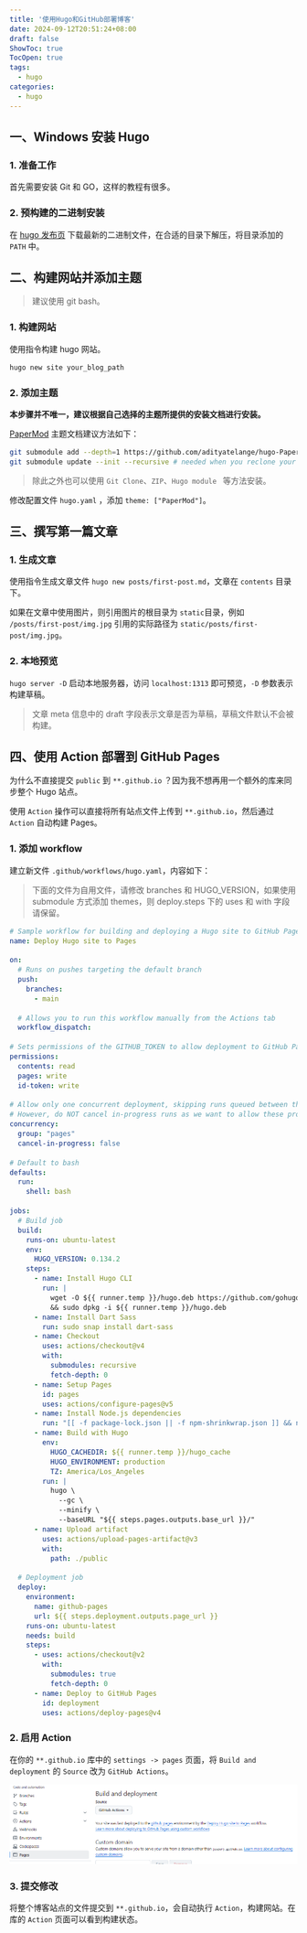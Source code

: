 ```yaml
---
title: '使用Hugo和GitHub部署博客'
date: 2024-09-12T20:51:24+08:00
draft: false
ShowToc: true
TocOpen: true
tags:
  - hugo
categories:
  - hugo
---
```


## 一、Windows 安装 Hugo

### 1. 准备工作

首先需要安装 Git 和 GO，这样的教程有很多。

### 2. 预构建的二进制安装

在 [hugo 发布页](https://github.com/gohugoio/hugo/releases/latest) 下载最新的二进制文件，在合适的目录下解压，将目录添加的 `PATH` 中。

## 二、构建网站并添加主题

> 建议使用 git bash。

### 1. 构建网站

使用指令构建 hugo 网站。

```bash
hugo new site your_blog_path
```

### 2. 添加主题

**本步骤并不唯一，建议根据自己选择的主题所提供的安装文档进行安装。**

[PaperMod](https://adityatelange.github.io/hugo-PaperMod/) 主题文档建议方法如下：

```bash
git submodule add --depth=1 https://github.com/adityatelange/hugo-PaperMod.git themes/PaperMod
git submodule update --init --recursive # needed when you reclone your repo (submodules may not get cloned automatically)
```

> 除此之外也可以使用 `Git Clone`、`ZIP`、`Hugo module ` 等方法安装。

修改配置文件 `hugo.yaml` ，添加 `theme: ["PaperMod"]`。

## 三、撰写第一篇文章

### 1. 生成文章

使用指令生成文章文件 `hugo new posts/first-post.md`，文章在 `contents` 目录下。

如果在文章中使用图片，则引用图片的根目录为 `static`目录，例如 `/posts/first-post/img.jpg` 引用的实际路径为 `static/posts/first-post/img.jpg`。

### 2. 本地预览

`hugo server -D` 启动本地服务器，访问 `localhost:1313` 即可预览，`-D` 参数表示构建草稿。

> 文章 meta 信息中的 draft 字段表示文章是否为草稿，草稿文件默认不会被构建。

## 四、使用 Action 部署到 GitHub Pages

为什么不直接提交 `public` 到 `**.github.io` ？因为我不想再用一个额外的库来同步整个 Hugo 站点。

使用 `Action` 操作可以直接将所有站点文件上传到 `**.github.io`，然后通过 `Action` 自动构建 Pages。

### 1. 添加 workflow

建立新文件 `.github/workflows/hugo.yaml`，内容如下：

> 下面的文件为自用文件，请修改 branches 和 HUGO_VERSION，如果使用 submodule 方式添加 themes，则 deploy.steps 下的 uses 和 with 字段请保留。

```yaml
# Sample workflow for building and deploying a Hugo site to GitHub Pages
name: Deploy Hugo site to Pages

on:
  # Runs on pushes targeting the default branch
  push:
    branches:
      - main

  # Allows you to run this workflow manually from the Actions tab
  workflow_dispatch:

# Sets permissions of the GITHUB_TOKEN to allow deployment to GitHub Pages
permissions:
  contents: read
  pages: write
  id-token: write

# Allow only one concurrent deployment, skipping runs queued between the run in-progress and latest queued.
# However, do NOT cancel in-progress runs as we want to allow these production deployments to complete.
concurrency:
  group: "pages"
  cancel-in-progress: false

# Default to bash
defaults:
  run:
    shell: bash

jobs:
  # Build job
  build:
    runs-on: ubuntu-latest
    env:
      HUGO_VERSION: 0.134.2
    steps:
      - name: Install Hugo CLI
        run: |
          wget -O ${{ runner.temp }}/hugo.deb https://github.com/gohugoio/hugo/releases/download/v${HUGO_VERSION}/hugo_extended_${HUGO_VERSION}_linux-amd64.deb \
          && sudo dpkg -i ${{ runner.temp }}/hugo.deb          
      - name: Install Dart Sass
        run: sudo snap install dart-sass
      - name: Checkout
        uses: actions/checkout@v4
        with:
          submodules: recursive
          fetch-depth: 0
      - name: Setup Pages
        id: pages
        uses: actions/configure-pages@v5
      - name: Install Node.js dependencies
        run: "[[ -f package-lock.json || -f npm-shrinkwrap.json ]] && npm ci || true"
      - name: Build with Hugo
        env:
          HUGO_CACHEDIR: ${{ runner.temp }}/hugo_cache
          HUGO_ENVIRONMENT: production
          TZ: America/Los_Angeles
        run: |
          hugo \
            --gc \
            --minify \
            --baseURL "${{ steps.pages.outputs.base_url }}/"          
      - name: Upload artifact
        uses: actions/upload-pages-artifact@v3
        with:
          path: ./public

  # Deployment job
  deploy:
    environment:
      name: github-pages
      url: ${{ steps.deployment.outputs.page_url }}
    runs-on: ubuntu-latest
    needs: build
    steps:
      - uses: actions/checkout@v2
        with:
          submodules: true
          fetch-depth: 0
      - name: Deploy to GitHub Pages
        id: deployment
        uses: actions/deploy-pages@v4
```

### 2. 启用 Action

在你的 `**.github.io` 库中的 `settings -> pages` 页面，将 `Build and deployment` 的 `Source` 改为 `GitHub Actions`。

![修改 Pages 为 Actions 生成](1.png)

### 3. 提交修改

将整个博客站点的文件提交到 `**.github.io`，会自动执行 `Action`，构建网站。在库的 `Action` 页面可以看到构建状态。